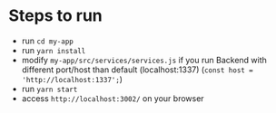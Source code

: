 # Steps to run

- run ```cd my-app```
- run ```yarn install```
- modify ```my-app/src/services/services.js``` if you run Backend with different port/host than default (localhost:1337)
  (`const host = 'http://localhost:1337';`)
- run ```yarn start```
- access ```http://localhost:3002/``` on your browser